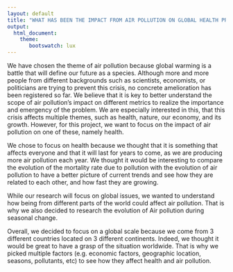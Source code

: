 ```yaml
---
layout: default
title: "WHAT HAS BEEN THE IMPACT FROM AIR POLLUTION ON GLOBAL HEALTH PROBLEMS FROM 1990 TO PRESENT?"
output: 
  html_document:
    theme: 
       bootswatch: lux
---
```

We have chosen the theme of air pollution because global warming is a battle that will define our future as a species. Although more and more people from different backgrounds such as scientists, economists, or politicians are trying to prevent this crisis, no concrete amelioration has been registered so far. We believe that it is key to better understand the scope of air pollution’s impact on different metrics to realize the importance and emergency of the problem. We are especially interested in this, that this crisis affects multiple themes, such as health, nature, our economy, and its growth. However, for this project, we want to focus on the impact of air pollution on one of these, namely health. 

We chose to focus on health because we thought that it is something that affects everyone and that it will last for years to come, as we are producing more air pollution each year. We thought it would be interesting to compare the evolution of the mortality rate due to pollution with the evolution of air pollution to have a better picture of current trends and see how they are related to each other, and how fast they are growing.

While our research will focus on global issues, we wanted to understand how being from different parts of the world could affect air pollution. That is why we also decided to research the evolution of Air pollution during seasonal change. 

Overall, we decided to focus on a global scale because we come from 3 different countries located on 3 different continents. Indeed, we thought it would be great to have a grasp of the situation worldwide. That is why we picked multiple factors (e.g. economic factors, geographic location, seasons, pollutants, etc) to see how they affect health and air pollution.
